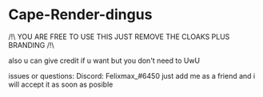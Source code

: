 # Cape-Render-dingus
/!\ YOU ARE FREE TO USE THIS JUST REMOVE THE CLOAKS PLUS BRANDING /!\

also u can give credit if u want but you don't need to UwU 

issues or questions: 
Discord: Felixmax_#6450 
just add me as a friend and i will accept it as soon as posible 
